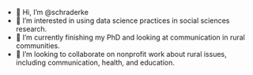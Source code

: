 - 👋 Hi, I’m @schraderke
- 👀 I’m interested in using data science practices in social sciences research.
- 🌱 I’m currently finishing my PhD and looking at communication in rural communities. 
- 💞️ I’m looking to collaborate on nonprofit work about rural issues, including communication, health, and education. 

<!---
schraderke/schraderke is a ✨ special ✨ repository because its `README.md` (this file) appears on your GitHub profile.
You can click the Preview link to take a look at your changes.
--->

